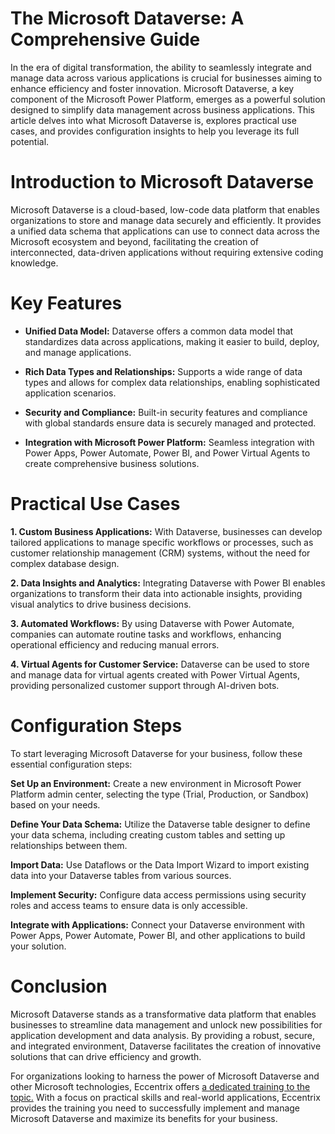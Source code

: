 # The Microsoft Dataverse: A Comprehensive Guide
In the era of digital transformation, the ability to seamlessly integrate and manage data across various applications is crucial for businesses aiming to enhance efficiency and foster innovation. Microsoft Dataverse, a key component of the Microsoft Power Platform, emerges as a powerful solution designed to simplify data management across business applications. This article delves into what Microsoft Dataverse is, explores practical use cases, and provides configuration insights to help you leverage its full potential. 

# Introduction to Microsoft Dataverse 

Microsoft Dataverse is a cloud-based, low-code data platform that enables organizations to store and manage data securely and efficiently. It provides a unified data schema that applications can use to connect data across the Microsoft ecosystem and beyond, facilitating the creation of interconnected, data-driven applications without requiring extensive coding knowledge. 

# Key Features 

+ **Unified Data Model:** Dataverse offers a common data model that standardizes data across applications, making it easier to build, deploy, and manage applications. 

+ **Rich Data Types and Relationships:** Supports a wide range of data types and allows for complex data relationships, enabling sophisticated application scenarios. 

+ **Security and Compliance:** Built-in security features and compliance with global standards ensure data is securely managed and protected. 

+ **Integration with Microsoft Power Platform:** Seamless integration with Power Apps, Power Automate, Power BI, and Power Virtual Agents to create comprehensive business solutions. 

# Practical Use Cases 

**1. Custom Business Applications:** With Dataverse, businesses can develop tailored applications to manage specific workflows or processes, such as customer relationship management (CRM) systems, without the need for complex database design. 

**2. Data Insights and Analytics:** Integrating Dataverse with Power BI enables organizations to transform their data into actionable insights, providing visual analytics to drive business decisions. 

**3. Automated Workflows:** By using Dataverse with Power Automate, companies can automate routine tasks and workflows, enhancing operational efficiency and reducing manual errors. 

**4. Virtual Agents for Customer Service:** Dataverse can be used to store and manage data for virtual agents created with Power Virtual Agents, providing personalized customer support through AI-driven bots. 

# Configuration Steps 

To start leveraging Microsoft Dataverse for your business, follow these essential configuration steps: 

**Set Up an Environment:** Create a new environment in Microsoft Power Platform admin center, selecting the type (Trial, Production, or Sandbox) based on your needs. 

**Define Your Data Schema:** Utilize the Dataverse table designer to define your data schema, including creating custom tables and setting up relationships between them. 

**Import Data:** Use Dataflows or the Data Import Wizard to import existing data into your Dataverse tables from various sources. 

**Implement Security:** Configure data access permissions using security roles and access teams to ensure data is only accessible.

**Integrate with Applications:** Connect your Dataverse environment with Power Apps, Power Automate, Power BI, and other applications to build your solution. 

# Conclusion 

Microsoft Dataverse stands as a transformative data platform that enables businesses to streamline data management and unlock new possibilities for application development and data analysis. By providing a robust, secure, and integrated environment, Dataverse facilitates the creation of innovative solutions that can drive efficiency and growth. 

For organizations looking to harness the power of Microsoft Dataverse and other Microsoft technologies, Eccentrix offers [a dedicated training to the topic.](https://www.eccentrix.ca/en/courses/microsoft/power-platform/microsoft-certified-power-platform-functional-consultant-associate) With a focus on practical skills and real-world applications, Eccentrix provides the training you need to successfully implement and manage Microsoft Dataverse and maximize its benefits for your business.
